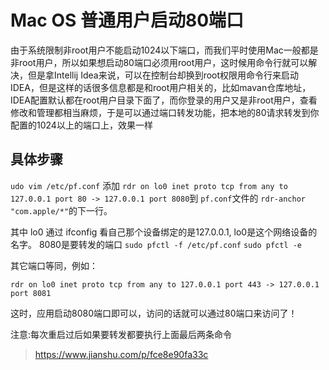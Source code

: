 # Mac OS 普通用户启动80端口

由于系统限制非root用户不能启动1024以下端口，而我们平时使用Mac一般都是非root用户，所以如果想启动80端口必须用root用户，这时候用命令行就可以解决，但是拿Intellij Idea来说，可以在控制台却换到root权限用命令行来启动IDEA，但是这样的话很多信息都是和root用户相关的，比如mavan仓库地址，IDEA配置默认都在root用户目录下面了，而你登录的用户又是非root用户，查看修改和管理都相当麻烦，于是可以通过端口转发功能，把本地的80请求转发到你配置的1024以上的端口上，效果一样

## 具体步骤

`udo vim /etc/pf.conf`
添加 `rdr on lo0 inet proto tcp from any to 127.0.0.1 port 80 -> 127.0.0.1 port 8080`到 `pf.conf`文件的 `rdr-anchor "com.apple/*"`的下一行。

其中 lo0 通过 ifconfig 看自己那个设备绑定的是127.0.0.1, lo0是这个网络设备的名字。 8080是要转发的端口
`sudo pfctl -f /etc/pf.conf`
`sudo pfctl -e`

其它端口等同，例如：

`rdr on lo0 inet proto tcp from any to 127.0.0.1 port 443 -> 127.0.0.1 port 8081`

这时，应用启动8080端口即可以，访问的话就可以通过80端口来访问了！

注意:每次重启过后如果要转发都要执行上面最后两条命令

> <https://www.jianshu.com/p/fce8e90fa33c>
